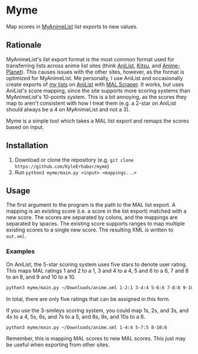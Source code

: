 # Myme

Map scores in [MyAnimeList](https://myanimelist.net/) list exports to new values.

## Rationale

MyAnimeList's list export format is the most common format used for transferring lists across anime list sites (think [AniList](https://anilist.co/), [Kitsu](https://kitsu.io/), and [Anime-Planet](https://anime-planet.com)). This causes issues with the other sites, however, as the format is optimized for MyAnimeList. Me personally, I use AniList and occasionally create exports of [my lists](https://anilist.co/user/KlayLay/) on [AniList](https://anilist.co/) with [MAL Scraper](https://malscraper.azurewebsites.net/). It works, but uses AniList's score mapping, since the site supports more scoring systems than MyAnimeList's 10-points system. This is a bit annoying, as the scores they map to aren't consistent with how I treat them (e.g. a 2-star on AniList should always be a 4 on MyAnimeList and not a 3).

Myme is a simple tool which takes a MAL list export and remaps the scores based on input.

## Installation

1. Download or clone the repository (e.g. `git clone https://github.com/KyleErhabor/myme`)
2. Run `python3 myme/main.py <input> <mappings...>`

## Usage

The first argument to the program is the path to the MAL list export. A mapping is an existing score (i.e. a score in the list export) matched with a new score. The scores are separated by colons, and the mappings are separated by spaces. The existing score supports ranges to map multiple existing scores to a single new score. The resulting XML is written to `out.xml`.

### Examples

On AniList, the 5-star scoring system uses five stars to denote user rating. This maps MAL ratings 1 and 2 to a 1, 3 and 4 to a 4, 5 and 6 to a 6, 7 and 8 to an 8, and 9 and 10 to a 10.

```sh
python3 myme/main.py ~/Downloads/anime.xml 1-2:1 3-4:4 5-6:6 7-8:8 9-10:10
```

In total, there are only five ratings that can be assigned in this form.

If you use the 3-smileys scoring system, you could map 1s, 2s, and 3s, and 4s to a 4, 5s, 6s, and 7s to a 5, and 8s, 9s, and 10s to a 6.

```sh
python3 myme/main.py ~/Downloads/anime.xml 1-4:4 5-7:5 8-10:6
```

Remember, this is mapping MAL scores to new MAL scores. This just may be useful when exporting from other sites.
